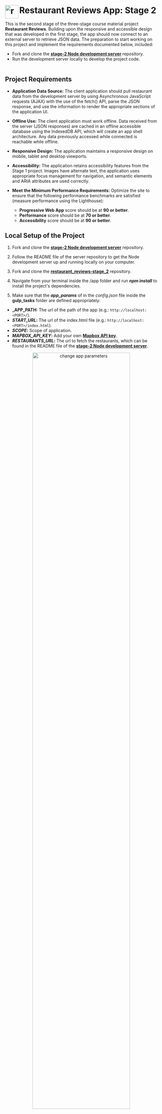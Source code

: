 # <img src="https://github.com/katerina-tziala/restaurant_reviews_app/blob/master/repository_images/rr_logo-72x72.png" alt="restaurant reviews logo" width="44" height="44" align="left">Restaurant Reviews App: Stage 2

This is the second stage of the three-stage course material project <b>Restaurant Reviews</b>. Building upon the responsive and accessible design that was developed in the first stage, the app should now connect to an external server
to retrieve JSON data. The preparation to start working on this project and implement the requirements documented below, included:

 - Fork and clone the [**stage-2 Node development server**](https://github.com/udacity/mws-restaurant-stage-2) repository.
 - Run the development server locally to develop the project code.<br><br>
 
## Project Requirements

 - **Application Data Source:** The client application should pull restaurant data from the development server by using Asynchronous JavaScript requests (AJAX) with the use of the fetch() API, parse the JSON response, and use the information to render the appropriate sections of the application UI.
 
 - **Offline Use:** The client application must work offline. Data received from the server (JSON responses) are cached in an offline accessible database using the IndexedDB API, which will create an app shell architecture. Any data previously accessed while connected is reachable while offline.
 
 - **Responsive Design:** The application maintains a responsive design on mobile, tablet and desktop viewports.

 - **Accessibility:** The application retains accessibility features from the Stage 1 project. Images have alternate text, the application uses appropriate focus management for navigation, and semantic elements and ARIA attributes are used correctly.
 
 - **Meet the Minimum Performance Requirements:** Optimize the site to ensure that the following performance benchmarks are satisfied (measure performance using the Lighthouse):
 
   - **Progressive Web App** score should be at **90 or better**.
   - **Performance** score should be at **70 or better**.
   - **Accessibility** score should be at **90 or better**.


## Local Setup of the Project

1. Fork and clone the [**stage-2 Node development server**](https://github.com/udacity/mws-restaurant-stage-2) repository.

2. Follow the README file of the server repository to get the Node development server up and running locally on your computer.

3. Fork and clone the [**restaurant_reviews-stage_2**](https://github.com/katerina-tziala/restaurant/tree/restaurant_reviews-stage_2) repository.

4. Navigate from your terminal inside the /app folder and run  ***npm install*** to install the project's dependencies.

5. Make sure that the ***app_params*** of in the *config.json* file inside the **gulp_tasks** folder are defined appropriately:
 - **_APP_PATH:** The url of the path of the app (e.g.: `http://localhost:<PORT>/`).
 - **_START_URL_:** The url of the index.html file (e.g.: `http://localhost:<PORT>/index.html`).
 - **_SCOPE_:** Scope of application.
 - **_MAPBOX_API_KEY_:** Add your own [**Mapbox API key**](https://www.mapbox.com/?utm_source=googlesearch&utm_medium=paid-search&utm_campaign=CHKO-GG-PR01-Mapbox-BR.Broad-INT-Search&utm_content=search-ad&gclid=EAIaIQobChMI1szU_9-74QIVz-F3Ch3miw9IEAAYASAAEgLAHfD_BwE).
  - **_RESTAURANTS_URL_:** The url to fetch the restaurants, which can be found in the README file of the [**stage-2 Node development server**](https://github.com/udacity/mws-restaurant-stage-2).
<p align="center">
    <img src="https://github.com/katerina-tziala/restaurant/blob/master/repository_images/stage_2/app_params.png" alt="change app parameters" width="80%" height="auto">
</p>

6. Navigate from your terminal inside the /app folder and run ***gulp*** to bundle and build the app.
<p align="center">
    <img src="https://github.com/katerina-tziala/restaurant/blob/master/repository_images/stage_2/bundle_app.png" alt="running gulp to build the app" width="80%" height="auto">
</p>

7. Choose the /dist folder of the project from the *Web Server for Chrome* app.
<p align="center">
    <img src="https://github.com/katerina-tziala/restaurant/blob/master/repository_images/stage_2/server.png" alt="setting up local server" width="40%" height="auto">
</p>

**8.** Launch the website with the ***Web Server for Chrome*** app and while the ***Node development server*** is up and running!<br><br>

## Auditing the Restaurant Reviews App

After completing the second stage of the project, the application was audited. The following figures illustrate the audit results.

 - **Application Data Source**
    <p align="center">
    <img src="https://github.com/katerina-tziala/restaurant/blob/master/repository_images/stage_2/app_data.png" alt="caching data in Indexed DB" width="100%" height="auto">
    </p><br>
 
 - **Offline Use**
 
    - ***index.html offline***
     <p align="center">
     <img src="https://github.com/katerina-tziala/restaurant/blob/master/repository_images/stage_2/RR-S2_offline_index.png" alt="index.html offline" width="100%" height="auto">
     </p><br>

    - ***restaurant.html offline***
     <p align="center">
     <img src="https://github.com/katerina-tziala/restaurant/blob/master/repository_images/stage_2/RR-S2_offline_restaurant.png" alt="restaurant.html offline" width="100%" height="auto">
     </p><br>

 - **Lighthouse Metrics for index.html**
 <p align="center">
    <img src="https://github.com/katerina-tziala/restaurant/blob/master/repository_images/stage_2/RR-S2_audit_index.png" alt="lighthouse metrincs for index page" width="100%" height="auto">
    </p><br>
    
 - **Lighthouse Metrics for restaurant.html**
 <p align="center">
    <img src="https://github.com/katerina-tziala/restaurant/blob/master/repository_images/stage_2/RR-S2_audit_restaurant.png" alt="lighthouse metrincs for restaurant page" width="100%" height="auto">
    </p><br>

## Towards a Progressive Wep App
As stated by Google Developers, Progressive Web Apps are installable and live on the user's home screen, without the need for an app store. They offer an immersive full screen experience with help from a web app manifest file that allows us to control how our app appears and how it's launched. The following images illustrate how the browser (Chrome) installs the <b>Restaurant Reviews App</b> on the user's home screen.<br><br>
<p align="center">
 <img src="https://github.com/katerina-tziala/restaurant/blob/master/repository_images/stage_2/pwa1.png" alt="restaurant reviews app, installing the app" width="100%" height="auto">
</p><br><br>
<p align="center">
 <img src="https://github.com/katerina-tziala/restaurant/blob/master/repository_images/stage_2/pwa2.png" alt="restaurant reviews app, browser apps" width="100%" height="auto">
</p>


